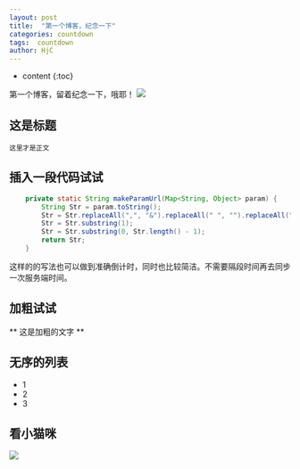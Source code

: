 ```yaml
---
layout: post
title:  "第一个博客，纪念一下"
categories: countdown
tags:  countdown
author: HjC
---
```


* content
{:toc}

第一个博客，留着纪念一下，哦耶！
![](http://bcs.91.com/rbpiczy/Wallpaper/2014/11/24/28fa8b17435842bd819007d7451b4a38-11.jpg)




## 这是标题
	这里才是正文

## 插入一段代码试试

```java
	private static String makeParamUrl(Map<String, Object> param) {
		String Str = param.toString();
		Str = Str.replaceAll(",", "&").replaceAll(" ", "").replaceAll("#", " ");
		Str = Str.substring(1);
		Str = Str.substring(0, Str.length() - 1);
		return Str;
	}
```

这样的的写法也可以做到准确倒计时，同时也比较简洁。不需要隔段时间再去同步一次服务端时间。

## 加粗试试

** 这是加粗的文字 **

## 无序的列表

- 1
- 2
- 3

## 看小猫咪

![](http://bcs.91.com/rbpiczy/Wallpaper/2014/11/24/28fa8b17435842bd819007d7451b4a38-11.jpg)


